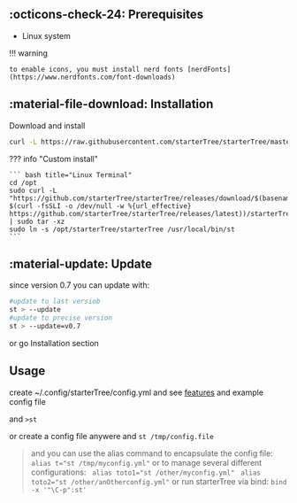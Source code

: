 

## :octicons-check-24: Prerequisites

* Linux system

!!! warning

    to enable icons, you must install nerd fonts [nerdFonts](https://www.nerdfonts.com/font-downloads)


## :material-file-download: Installation

Download and install
``` bash title="Linux Terminal"
curl -L https://raw.githubusercontent.com/starterTree/starterTree/master/install.sh | bash

```

??? info "Custom install"
  
    ``` bash title="Linux Terminal"
    cd /opt 
    sudo curl -L "https://github.com/starterTree/starterTree/releases/download/$(basename $(curl -fsSLI -o /dev/null -w %{url_effective} https://github.com/starterTree/starterTree/releases/latest))/starterTree.tar.gz" | sudo tar -xz 
    sudo ln -s /opt/starterTree/starterTree /usr/local/bin/st
    ```

<!--  curl -L ’https://github.com/thomas10-10/az/releases/download/v0.3/az.tar.gz' | tar -xz - -C az --strip-components=1 -->


## :material-update: Update 

since version 0.7 you can update with:
``` bash title="Linux Terminal"
#update to last versiob
st > --update
#update to precise version
st > --update=v0.7
```

or go Installation section

## Usage

create ~/.config/starterTree/config.yml and see [features](/features) and example config file

and `>st`

or create a  config file anywere and `st /tmp/config.file`

>and you can use the alias command to encapsulate the config file:
` alias t="st /tmp/myconfig.yml"`
or to manage several different configurations:
` alias toto1="st /other/myconfig.yml"`
` alias toto2="st /other/anOtherconfig.yml"`
or run starterTree via bind:
`bind -x '"\C-p":st'`




